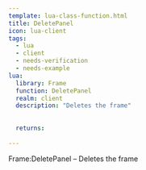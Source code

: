 ```yaml
---
template: lua-class-function.html
title: DeletePanel
icon: lua-client
tags:
  - lua
  - client
  - needs-verification
  - needs-example
lua:
  library: Frame
  function: DeletePanel
  realm: client
  description: "Deletes the frame"
  
  
  returns:
    
---
```


<div class="lua__search__keywords">
Frame:DeletePanel &#x2013; Deletes the frame
</div>
